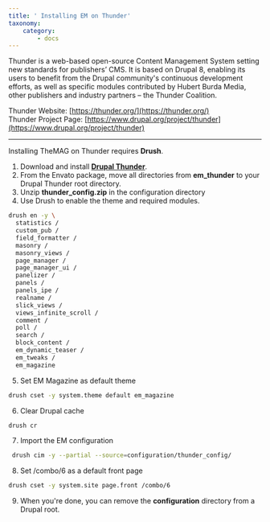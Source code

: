 ```yaml
---
title: ' Installing EM on Thunder'
taxonomy:
    category:
        - docs
---
```


Thunder is a web-based open-source Content Management System setting new standards for publishers’ CMS. It is based on Drupal 8, enabling its users to benefit from the Drupal community's continuous development efforts, as well as specific modules contributed by Hubert Burda Media, other publishers and industry partners – the Thunder Coalition.

Thunder Website: [https://thunder.org/](https://thunder.org/)<br>
Thunder Project Page: [https://www.drupal.org/project/thunder](https://www.drupal.org/project/thunder)

<hr>

Installing TheMAG on Thunder requires **Drush**.

1. Download and install [**Drupal Thunder**](https://www.drupal.org/project/thunder).
2. From the Envato package, move all directories from **em_thunder** to your Drupal Thunder root directory.
3. Unzip **thunder_config.zip** in the configuration directory
4. Use Drush to enable the theme and required modules.

```sh
drush en -y \
  statistics /
  custom_pub /
  field_formatter /
  masonry /
  masonry_views /
  page_manager /
  page_manager_ui /
  panelizer /
  panels /
  panels_ipe /
  realname /
  slick_views /
  views_infinite_scroll /
  comment /
  poll /
  search /
  block_content /
  em_dynamic_teaser /
  em_tweaks /
  em_magazine
```

5. Set EM Magazine as default theme

```sh
drush cset -y system.theme default em_magazine
```

6. Clear Drupal cache

```sh
drush cr
```

7. Import the EM configuration

```sh
 drush cim -y --partial --source=configuration/thunder_config/
```

8. Set /combo/6 as a default front page

```sh
drush cset -y system.site page.front /combo/6
```

9. When you're done, you can remove the **configuration** directory from a Drupal root.

